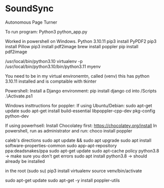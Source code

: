 # SoundSync

Autonomous Page Turner

To run program:
Python3 python_app.py

Worked in powershell on Windows. Python 3.10.11
pip3 install PyPDF2
pip3 install Pillow
pip3 install pdf2image
brew install poppler
pip install pdf2image

/usr/local/bin/python3.10
virtualenv -p /usr/local/bin/python3.10/bin/python3.11 myenv

You need to be in my virtual environemtn, called (venv)
this has python 3.10.11 installed and is comptaible with tkinter

Powershell:
Install a Django environment:
pip install django
cd into /Scripts
.\Activate.ps1

Windows insttructions for poppler:
If using Ubuntu/Debian:
sudo apt-get update
sudo apt-get install build-essential libpoppler-cpp-dev pkg-config python-dev

If using powerhsell:
Install Chocolatey first: https://chocolatey.org/install
In powershell, run as administrator and run:
choco install poppler

caleb's directions
sudo apt update && sudo apt upgrade
sudo apt install software-properties-common
sudo app-apt-repository ppa:deadsnakes/ppa
sudo apt-get update
sudo apt-cache policy python3.8 -> make sure you don't get errors
sudo apt install python3.8 -> should already be installed

in the root (sudo su)
pip3 install virtualenv
source venv/bin/activate

sudo apt-get update
sudo apt-get -y install poppler-utils
